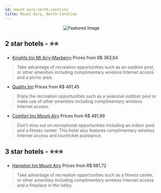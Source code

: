 ```yaml
---
id: mount-airy-north-carolina
title: Mount Airy, North Carolina
---
```


<center><img src="https://i.travelapi.com/hotels/1000000/200000/194700/194606/af9e8e5a_z.jpg" alt="Featured Image" /></center>


##  2 star hotels - ⭐️⭐️

-    [Knights Inn Mt Airy-Mayberry](https://us.hurb.com/hotels/mount-airy/knights-inn-mt-airy-mayberry-JNP-JP780861?cmp=18055) Prices from R$ 363,64
   > Take advantage of recreation opportunities such as an outdoor pool, or other amenities including complimentary wireless Internet access and a picnic area.
-    [Quality Inn](https://us.hurb.com/hotels/mount-airy/quality-inn-JNP-JP987478?cmp=18055) Prices from R$ 461,45
   > Enjoy the recreation opportunities such as a seasonal outdoor pool or make use of other amenities including complimentary wireless Internet access.
-    [Comfort Inn Mount Airy](https://us.hurb.com/hotels/mount-airy/comfort-inn-mount-airy-JNP-JP742050?cmp=18055) Prices from R$ 481,89
   > Don't miss out on recreational opportunities including an indoor pool and a fitness center. This hotel also features complimentary wireless Internet access and tour/ticket assistance.

##  3 star hotels - ⭐️⭐️⭐️

-    [Hampton Inn Mount Airy](https://us.hurb.com/hotels/mount-airy/hampton-inn-mount-airy-JNP-JP062636?cmp=18055) Prices from R$ 681,72
   > Take advantage of recreation opportunities such as a fitness center, or other amenities including complimentary wireless Internet access and a fireplace in the lobby.
